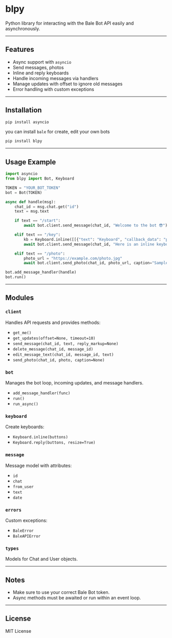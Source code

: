 # blpy

Python library for interacting with the Bale Bot API easily and asynchronously.

---

## Features

* Async support with `asyncio`
* Send messages, photos
* Inline and reply keyboards
* Handle incoming messages via handlers
* Manage updates with offset to ignore old messages
* Error handling with custom exceptions

---

## Installation

```bash
pip install asyncio
```

you can install `bale` for create, edit your own bots

```bash
pip install blpy
```

---

## Usage Example

```python
import asyncio
from blpy import Bot, Keyboard

TOKEN = "YOUR_BOT_TOKEN"
bot = Bot(TOKEN)

async def handle(msg):
    chat_id = msg.chat.get("id")
    text = msg.text

    if text == "/start":
        await bot.client.send_message(chat_id, "Welcome to the bot 😎")

    elif text == "/key":
        kb = Keyboard.inline([[{"text": "Keyboard", "callback_data": "press"}]])
        await bot.client.send_message(chat_id, "Here is an inline keyboard:", reply_markup=kb)

    elif text == "/photo":
        photo_url = "https://example.com/photo.jpg"
        await bot.client.send_photo(chat_id, photo_url, caption="Sample photo 😎")

bot.add_message_handler(handle)
bot.run()
```

---

## Modules

### `client`

Handles API requests and provides methods:

* `get_me()`
* `get_updates(offset=None, timeout=10)`
* `send_message(chat_id, text, reply_markup=None)`
* `delete_message(chat_id, message_id)`
* `edit_message_text(chat_id, message_id, text)`
* `send_photo(chat_id, photo, caption=None)`

### `bot`

Manages the bot loop, incoming updates, and message handlers.

* `add_message_handler(func)`
* `run()`
* `run_async()`

### `keyboard`

Create keyboards:

* `Keyboard.inline(buttons)`
* `Keyboard.reply(buttons, resize=True)`

### `message`

Message model with attributes:

* `id`
* `chat`
* `from_user`
* `text`
* `date`

### `errors`

Custom exceptions:

* `BaleError`
* `BaleAPIError`

### `types`

Models for Chat and User objects.

---

## Notes

* Make sure to use your correct Bale Bot token.
* Async methods must be awaited or run within an event loop.

---

## License

MIT License
